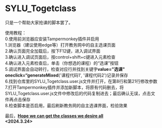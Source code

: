 # SYLU_Togetclass

只是一个帮助大家抢课的脚本罢了。


使用教程：  
0.使用前浏览器应安装Tampermonkey插件并启用  
1.浏览器（建议使用edge等）打开教务网中的自主选课页面  
2.确认页面完全加载后，按下F12键，进入调试界面  
3.确认进入调试页面后，按control+shift+c键进入元素检查  
4.确认进入元素检查后，单击（你想选的课程）的“选课”按钮  
5.调试界面会自动转行，检查对应行并找到关键字**value="选课" oneclick=“generateMixed**('课程代码1', '课程代码2')记录并保存  
6.找到仓库里的SYLU_Togetclass.user.js文件并打开，在第8行和第21行修改参数  
7.打开Tampermonkey插件并添加新脚本，将原有代码删去，将SYLU_Togetclass.user.js文件中修改后的代码复制进去；最后确认无误，点击文件再点击保存  
8.检查脚本是否启用，最后刷新教务网的自主选课界面，检验效果  

最后，**[Hope we can get the classes we desire all](https://github.com/Endorsie/SYLU_Togetclass/assets/150823142/0ec1cb0e-a3f7-46c9-9474-1ec180f85920)**  
**<2024.3.24>**  

